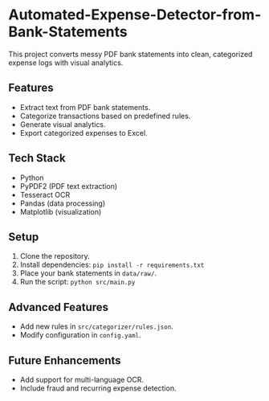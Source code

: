 # Automated-Expense-Detector-from-Bank-Statements
This project converts messy PDF bank statements into clean, categorized expense logs with visual analytics.

## Features
- Extract text from PDF bank statements.
- Categorize transactions based on predefined rules.
- Generate visual analytics.
- Export categorized expenses to Excel.

## Tech Stack
- Python
- PyPDF2 (PDF text extraction)
- Tesseract OCR
- Pandas (data processing)
- Matplotlib (visualization)

## Setup
1. Clone the repository.
2. Install dependencies: `pip install -r requirements.txt`
3. Place your bank statements in `data/raw/`.
4. Run the script: `python src/main.py`

## Advanced Features
- Add new rules in `src/categorizer/rules.json`.
- Modify configuration in `config.yaml`.

## Future Enhancements
- Add support for multi-language OCR.
- Include fraud and recurring expense detection.

